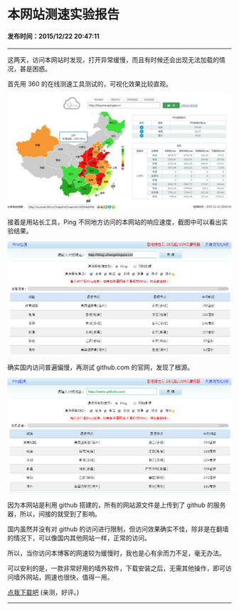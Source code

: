 本网站测速实验报告
===

#### 发布时间：2015/12/22 20:47:11 

----------
这两天，访问本网站时发现，打开异常缓慢，而且有时候还会出现无法加载的情况，甚是困惑。

首先用 360 的在线测速工具测试的，可视化效果比较直观。

![cesu](imgs/webs/ceshu2.jpg)

接着是用站长工具，Ping 不同地方访问的本网站的响应速度，截图中可以看出实验结果。

![cesu1](imgs/webs/ceshu1.jpg)

确实国内访问普遍偏慢，再测试 github.com 的官网，发现了根源。

![cesu](imgs/webs/github.png)

因为本网站是利用 github 搭建的，所有的网站源文件是上传到了 github 的服务器，所以，间接的就受到了影响。

国内虽然并没有对 github 的访问进行限制，但访问效果确实不佳，除非是在翻墙的情况下，可以像国内其他网站一样，正常的访问。

所以，当你访问本博客的网速较为缓慢时，我也是心有余而力不足，毫无办法。

可以安利的是，一款非常好用的墙外软件，下载安装之后，无需其他操作，即可访问墙外网站，网速也很快，值得一用。

[点我下载吧](http://so.zhangxingqiu.cn/so/hongxin.rar) (亲测，好评。)

----------


<!-- UY 在线评论代码-->
<div id="uyan_frame"></div>
<script type="text/javascript" src="http://v2.uyan.cc/code/uyan.js?uid=2076107"></script>
<!-- UY END -->
